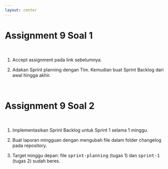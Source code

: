 ```yaml
---
layout: center
---
```


# Assignment 9 Soal 1

 <br>

1. Accept assignment pada link sebelumnya.

2. Adakan Sprint planning dengan Tim. Kemudian buat <span class="text-yellow">Sprint Backlog</span> dari awal hingga akhir.

 <br>

# Assignment 9 Soal 2

 <br>

1. Implementasikan Sprint Backlog untuk Sprint 1 selama 1 minggu.

2. Buat laporan mingguan dengan mengubah file dalam folder changelog pada repository.

3. Target minggu depan: file <kbd>sprint-planning</kbd> (tugas 1) dan <kbd>sprint-1</kbd> (tugas 2) sudah beres.

